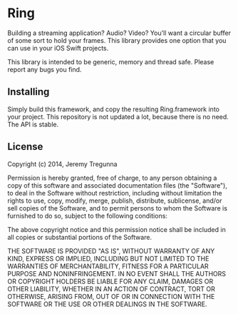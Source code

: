 # Ring

Building a streaming application? Audio? Video? You'll want a circular buffer of some sort to hold your frames. This library provides one option that you can use in your iOS Swift projects.

This library is intended to be generic, memory and thread safe. Please report any bugs you find.

## Installing

Simply build this framework, and copy the resulting Ring.framework into your project. This repository is not updated a lot, because there is no need. The API is stable.

## License

Copyright (c) 2014, Jeremy Tregunna

Permission is hereby granted, free of charge, to any person obtaining a copy of this software and associated documentation files (the "Software"), to deal in the Software without restriction, including without limitation the rights to use, copy, modify, merge, publish, distribute, sublicense, and/or sell copies of the Software, and to permit persons to whom the Software is furnished to do so, subject to the following conditions:

The above copyright notice and this permission notice shall be included in all copies or substantial portions of the Software.

THE SOFTWARE IS PROVIDED "AS IS", WITHOUT WARRANTY OF ANY KIND, EXPRESS OR IMPLIED, INCLUDING BUT NOT LIMITED TO THE WARRANTIES OF MERCHANTABILITY, FITNESS FOR A PARTICULAR PURPOSE AND NONINFRINGEMENT. IN NO EVENT SHALL THE AUTHORS OR COPYRIGHT HOLDERS BE LIABLE FOR ANY CLAIM, DAMAGES OR OTHER LIABILITY, WHETHER IN AN ACTION OF CONTRACT, TORT OR OTHERWISE, ARISING FROM, OUT OF OR IN CONNECTION WITH THE SOFTWARE OR THE USE OR OTHER DEALINGS IN THE SOFTWARE.

